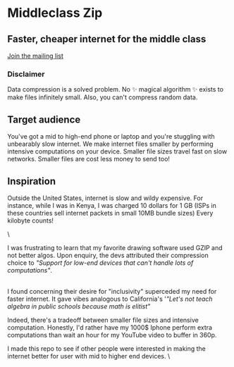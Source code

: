 # Middleclass Zip
## Faster, cheaper internet for the middle class
[Join the mailing list](https://www.fileforma.com/middleclass)


### Disclaimer
Data compression is a solved problem. No ✨ magical algorithm ✨ exists to make files infinitely small. Also, you can't compress random data.


## Target audience
You've got a mid to high-end phone or laptop and you're stuggling with unbearably slow internet. We make internet files smaller by performing intensive computations on your device. 
Smaller file sizes travel fast on slow networks. Smaller files are cost less money to send too!

## Inspiration
Outside the United States, internet is slow and wildy expensive. For instance, while I was in Kenya, I was charged 10 dollars for 1 GB (ISPs in these countries sell internet packets in small 10MB bundle sizes) 
Every kilobyte counts!

\

I was frustrating to learn that my favorite drawing software used GZIP and not better algos.
Upon enquiry, the devs attributed their compression choice to *"Support for low-end devices that can't handle lots of computations"*.

\
I found concerning their desire for "inclusivity" superceded my need for faster internet. It gave vibes analogous to California's '*"Let's not teach algebra in public schools because math is elitist"*

Indeed, there's a tradeoff between smaller file sizes and intensive computation. 
Honestly, I'd rather have my 1000$ Iphone perform extra computations than wait an hour for my YouTube video to buffer in 360p.

I made this repo to see if other people were interested in making the internet better for user with mid to higher end devices.
\



